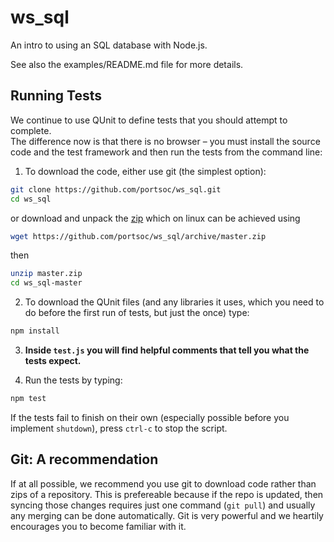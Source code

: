 ws_sql
========

An intro to using an SQL database with Node.js.

See also the examples/README.md file for more details.

Running Tests
-------------

We continue to use QUnit to define tests that you should attempt to complete.  
The difference now is that there is no browser – you must install the source
code and the test framework and then run the tests from the command line:

1. To download the code, either use git (the simplest option):

  ```bash
  git clone https://github.com/portsoc/ws_sql.git
  cd ws_sql
  ```
  or download and unpack the [zip](https://github.com/portsoc/ws_sql/archive/master.zip)
  which on linux can be achieved using
  ```bash
  wget https://github.com/portsoc/ws_sql/archive/master.zip
  ```
  then
  ```bash
  unzip master.zip
  cd ws_sql-master
  ```

2. To download the QUnit files (and any libraries it uses, which you need to do before the first run of tests, but just the once) type:

  ```bash
  npm install
  ```

3. **Inside `test.js` you will find helpful comments that tell you what the tests expect.**

4. Run the tests by typing:

  ```bash
  npm test
  ```

  If the tests fail to finish on their own (especially possible before you implement `shutdown`), press `ctrl-c` to stop the script.

Git: A recommendation
----------------------
If at all possible, we recommend you use git to download code rather than zips of a repository.  This is prefereable because if the repo is updated, then syncing those changes requires just one command (`git pull`) and usually any merging can be done automatically.  Git is very powerful and we heartily encourages you to become familiar with it.
